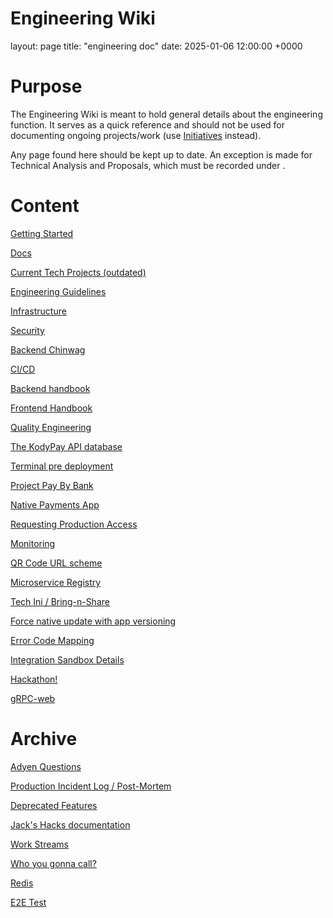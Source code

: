# Engineering Wiki

layout: page
title: "engineering doc"
date: 2025-01-06 12:00:00 +0000

# Purpose

The Engineering Wiki is meant to hold general details about the engineering function. It serves as a quick reference and should not be used for documenting ongoing projects/work (use [Initiatives](https://www.notion.so/Initiatives-44e53949f1a14760b2735a8315f8a7f0?pvs=21) instead). 

Any page found here should be kept up to date. An exception is made for Technical Analysis and Proposals, which must be recorded under [](https://www.notion.so/453d08e7437a4be2aeb4ebe475591413?pvs=21).

# Content

[Getting Started](https://www.notion.so/Getting-Started-57210abcec744f43a57215f1dbb84dfe?pvs=21)

[Docs](https://www.notion.so/453d08e7437a4be2aeb4ebe475591413?pvs=21)

[Current Tech Projects (outdated)](https://www.notion.so/Current-Tech-Projects-outdated-21a95e8ce33c4cf6b97cc78298deb085?pvs=21)

[Engineering Guidelines](https://www.notion.so/Engineering-Guidelines-f1423d55bae24599abeedd957afe9136?pvs=21)

[Infrastructure](https://www.notion.so/Infrastructure-0e53918bc666481c82bf1dea047dbe73?pvs=21)

[Security](https://www.notion.so/Security-ec4dd96fe3da4941a32b1cf459c878ba?pvs=21)

[Backend Chinwag](https://www.notion.so/Backend-Chinwag-153cde3ec7c08081afb4ceef99d7ae8b?pvs=21)

[CI/CD](https://www.notion.so/CI-CD-9f5a0b14c5e14ad1aef6db992d378a43?pvs=21)

[Backend handbook](https://www.notion.so/Backend-handbook-1af26cb51d8f42ca85e541956e131973?pvs=21)

[Frontend Handbook](https://www.notion.so/Frontend-Handbook-d1fce3354aa546df8e1f7bc4562f6ee2?pvs=21)

[Quality Engineering](https://www.notion.so/Quality-Engineering-b6c71415b2d14c4abba9e39f1ac5a37c?pvs=21)

[The KodyPay API database](https://www.notion.so/The-KodyPay-API-database-571ea070ea03485d85d433bf58c693fe?pvs=21)

[Terminal pre deployment](https://www.notion.so/Terminal-pre-deployment-9b865e73bb2646dca1c6a0f8a95abf82?pvs=21)

[Project Pay By Bank](https://www.notion.so/Project-Pay-By-Bank-ef4ccfade32a4a969d1da2297f41b7ec?pvs=21)

[Native Payments App](https://www.notion.so/Native-Payments-App-b0637818b7bb40458e68f6eee38ab0ee?pvs=21)

[Requesting Production Access](https://www.notion.so/Requesting-Production-Access-be64cea714bc4db0b88836fd925b8f09?pvs=21)

[Monitoring](https://www.notion.so/Monitoring-679178dc5d5643c690661904fee431be?pvs=21)

[QR Code URL scheme](https://www.notion.so/QR-Code-URL-scheme-b0e4b481cd3e4a1eab6e737bcab2d08d?pvs=21)

[Microservice Registry](https://www.notion.so/Microservice-Registry-acb4d04cdd0140b7a4d12b7ab8d48008?pvs=21)

[Tech Ini / Bring-n-Share ](https://www.notion.so/Tech-Ini-Bring-n-Share-ac7ca02044444c59a48e65ea20f2c24c?pvs=21)

[Force native update with app versioning](https://www.notion.so/Force-native-update-with-app-versioning-765cac1f3f5e4f7e8482dff1651cd1ce?pvs=21)

[Error Code Mapping](https://www.notion.so/Error-Code-Mapping-b1b2cb584cc44907b948532c3881051f?pvs=21)

[Integration Sandbox Details](https://www.notion.so/Integration-Sandbox-Details-f051bd0b45d045c3876e0be1033282c0?pvs=21)

[Hackathon!](https://www.notion.so/Hackathon-6918e0ebee8241a095d27924680c2a39?pvs=21)

[gRPC-web](https://www.notion.so/gRPC-web-342339b969a24a5f880232ef3cb76f1c?pvs=21)

# Archive

[Adyen Questions](https://www.notion.so/Adyen-Questions-b5ce615409ad4c3b96d957b3e4bd875a?pvs=21)

[Production Incident Log / Post-Mortem](https://www.notion.so/Production-Incident-Log-Post-Mortem-6af9e40ebd31463aa98c4c27534dc1e1?pvs=21)

[Deprecated Features](https://www.notion.so/Deprecated-Features-a230f729702c478898315d789b2dce93?pvs=21)

[Jack's Hacks documentation](https://www.notion.so/Jack-s-Hacks-documentation-2f921adbfb6b4d04b967cc3e9d2f840a?pvs=21)

[Work Streams](https://www.notion.so/Work-Streams-d60bc3a9a9f349e9af810b370eb6066e?pvs=21)

[Who you gonna call?](https://www.notion.so/Who-you-gonna-call-13dcde3ec7c0806a98e7f9fcc8e64b33?pvs=21)

[Redis](https://www.notion.so/Redis-14ccde3ec7c08017bcf5c052fee2ee3d?pvs=21)

[E2E Test](https://www.notion.so/E2E-Test-166cde3ec7c0800c979ff0d1f1bf1e24?pvs=21)